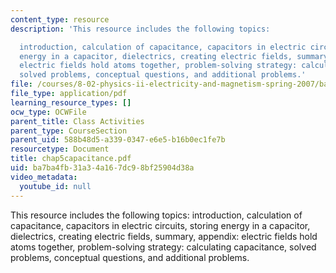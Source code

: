```yaml
---
content_type: resource
description: 'This resource includes the following topics:

  introduction, calculation of capacitance, capacitors in electric circuits, storing
  energy in a capacitor, dielectrics, creating electric fields, summary, appendix:
  electric fields hold atoms together, problem-solving strategy: calculating capacitance,
  solved problems, conceptual questions, and additional problems.'
file: /courses/8-02-physics-ii-electricity-and-magnetism-spring-2007/ba7ba4fb31a34a167dc98bf25904d38a_chap5capacitance.pdf
file_type: application/pdf
learning_resource_types: []
ocw_type: OCWFile
parent_title: Class Activities
parent_type: CourseSection
parent_uid: 588b48d5-a339-0347-e6e5-b16b0ec1fe7b
resourcetype: Document
title: chap5capacitance.pdf
uid: ba7ba4fb-31a3-4a16-7dc9-8bf25904d38a
video_metadata:
  youtube_id: null
---
```

This resource includes the following topics:
introduction, calculation of capacitance, capacitors in electric circuits, storing energy in a capacitor, dielectrics, creating electric fields, summary, appendix: electric fields hold atoms together, problem-solving strategy: calculating capacitance, solved problems, conceptual questions, and additional problems.

